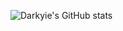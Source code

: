 
![Darkyie's GitHub stats](https://github-readme-stats.vercel.app/api?username=Darkyie&show_icons=true&theme=tokyonight)
